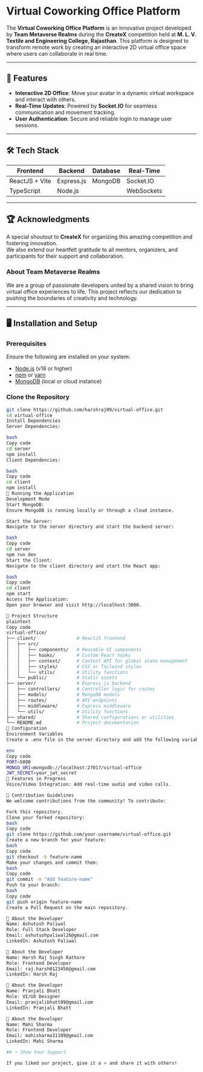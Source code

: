 # Virtual Coworking Office Platform

The **Virtual Coworking Office Platform** is an innovative project developed by **Team Metaverse Realms** during the **CreateX** competition held at **M. L. V. Textile and Engineering College, Rajasthan**. This platform is designed to transform remote work by creating an interactive 2D virtual office space where users can collaborate in real time.

---

## 🚀 Features

- **Interactive 2D Office**: Move your avatar in a dynamic virtual workspace and interact with others.
- **Real-Time Updates**: Powered by **Socket.IO** for seamless communication and movement tracking.
- **User Authentication**: Secure and reliable login to manage user sessions.


---

## 🛠️ Tech Stack

| **Frontend**       | **Backend**        | **Database**    | **Real-Time**      |
|---------------------|--------------------|-----------------|-------------------|
| ReactJS + Vite     | Express.js         | MongoDB         | Socket.IO          |
| TypeScript         | Node.js            |                 | WebSockets         |

---

## 🏆 Acknowledgments

A special shoutout to **CreateX** for organizing this amazing competition and fostering innovation.  
We also extend our heartfelt gratitude to all mentors, organizers, and participants for their support and collaboration.

### About Team Metaverse Realms

We are a group of passionate developers united by a shared vision to bring virtual office experiences to life. This project reflects our dedication to pushing the boundaries of creativity and technology.

---




## 🖥️ Installation and Setup

### Prerequisites

Ensure the following are installed on your system:
- [Node.js](https://nodejs.org/) (v18 or higher)
- [npm](https://www.npmjs.com/) or [yarn](https://yarnpkg.com/)
- [MongoDB](https://www.mongodb.com/) (local or cloud instance)

### Clone the Repository

```bash
git clone https://github.com/harshraj09/virtual-office.git
cd virtual-office
Install Dependencies
Server Dependencies:

bash
Copy code
cd server
npm install
Client Dependencies:

bash
Copy code
cd client
npm install
🏃 Running the Application
Development Mode
Start MongoDB:
Ensure MongoDB is running locally or through a cloud instance.

Start the Server:
Navigate to the server directory and start the backend server:

bash
Copy code
cd server
npm run dev
Start the Client:
Navigate to the client directory and start the React app:

bash
Copy code
cd client
npm start
Access the Application:
Open your browser and visit http://localhost:3000.

🌳 Project Structure
plaintext
Copy code
virtual-office/
├── client/               # ReactJS frontend
│   ├── src/
│   │   ├── components/   # Reusable UI components
│   │   ├── hooks/        # Custom React hooks
│   │   ├── context/      # Context API for global state management
│   │   ├── styles/       # CSS or Tailwind styles
│   │   └── utils/        # Utility functions
│   └── public/           # Static assets
├── server/               # Express.js backend
│   ├── controllers/      # Controller logic for routes
│   ├── models/           # MongoDB models
│   ├── routes/           # API endpoints
│   ├── middleware/       # Express middleware
│   └── utils/            # Utility functions
├── shared/               # Shared configurations or utilities
└── README.md             # Project documentation
🔧 Configuration
Environment Variables
Create a .env file in the server directory and add the following variables:

env
Copy code
PORT=5000
MONGO_URI=mongodb://localhost:27017/virtual-office
JWT_SECRET=your_jwt_secret
🚧 Features in Progress
Voice/Video Integration: Add real-time audio and video calls.

🤝 Contribution Guidelines
We welcome contributions from the community! To contribute:

Fork this repository.
Clone your forked repository:
bash
Copy code
git clone https://github.com/your-username/virtual-office.git
Create a new branch for your feature:
bash
Copy code
git checkout -b feature-name
Make your changes and commit them:
bash
Copy code
git commit -m "Add feature-name"
Push to your branch:
bash
Copy code
git push origin feature-name
Create a Pull Request on the main repository.

👤 About the Developer
Name: Ashutosh Paliwal
Role: Full Stack Developer
Email: ashutsohpaliwal26@gmail.com
LinkedIn: Ashutosh Paliwal

👤 About the Developer
Name: Harsh Raj Singh Rathore
Role: Frontend Developer
Email: raj.harsh0123456@gmail.com
LinkedIn: Harsh Raj

👤 About the Developer
Name: Pranjali Bhatt
Role: UI/UX Designer
Email: pranjalibhatt09@gmail.com
LinkedIn: Pranjali Bhatt

👤 About the Developer
Name: Mahi Sharma
Role: Frontend Developer
Email: mahisharma31109@gmail.com
LinkedIn: Mahi Sharma

## ⭐ Show Your Support

If you liked our project, give it a ⭐ and share it with others!
